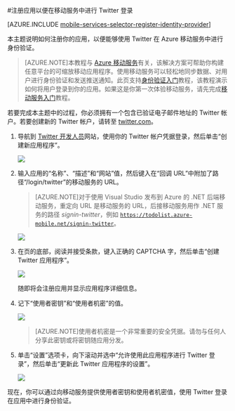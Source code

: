 <properties 
	pageTitle="注册以进行 Twitter 身份验证 - 移动服务" 
	description="了解如何在 Azure 移动服务应用程序中使用 Twitter 身份验证。" 
	services="mobile-services" 
	documentationCenter="" 
	authors="ggailey777" 
	manager="dwrede" 
	editor=""/>

<tags 
	ms.service="mobile-services" 
	ms.date="04/13/2015" 
	wacn.date="08/29/2015"/>

#注册应用以便在移动服务中进行 Twitter 登录

[AZURE.INCLUDE [mobile-services-selector-register-identity-provider](../includes/mobile-services-selector-register-identity-provider.md)]

本主题说明如何注册你的应用，以便能够使用 Twitter 在 Azure 移动服务中进行身份验证。

>[AZURE.NOTE]本教程与 [Azure 移动服务](http://azure.microsoft.com/services/mobile-services/)有关，该解决方案可帮助你构建任意平台的可缩放移动应用程序。使用移动服务可以轻松地同步数据、对用户进行身份验证和发送推送通知。此页支持<a href="http://azure.microsoft.com/documentation/articles/mobile-services-ios-get-started-users/">身份验证入门</a>教程，该教程演示如何将用户登录到你的应用。如果这是你第一次体验移动服务，请先完成<a href="http://azure.microsoft.com/documentation/articles/mobile-services-ios-get-started/">移动服务入门</a>教程。

若要完成本主题中的过程，你必须拥有一个包含已验证电子邮件地址的 Twitter 帐户。若要创建新的 Twitter 帐户，请转至 <a href="http://go.microsoft.com/fwlink/p/?LinkID=268287" target="_blank">twitter.com</a>。

1. 导航到 <a href="http://go.microsoft.com/fwlink/p/?LinkId=268300" target="_blank">Twitter 开发人员</a>网站，使用你的 Twitter 帐户凭据登录，然后单击“创建新应用程序”。

   	![][1]

2. 输入应用的“名称”、“描述”和“网站”值，然后键入在“回调 URL”中附加了路径“/login/twitter”的移动服务的 URL。

	>[AZURE.NOTE]对于使用 Visual Studio 发布到 Azure 的 .NET 后端移动服务，重定向 URL 是移动服务的 URL，后接移动服务用作 .NET 服务的路径 _signin-twitter_，例如 <code>https://todolist.azure-mobile.net/signin-twitter</code>。

   	![][2]

3.  在页的底部，阅读并接受条款，键入正确的 CAPTCHA 字，然后单击“创建 Twitter 应用程序”。

   	![][3]

   	随即将会注册应用并显示应用程序详细信息。

6. 记下“使用者密钥”和“使用者机密”的值。

   	![][4]

    > [AZURE.NOTE]使用者机密是一个非常重要的安全凭据。请勿与任何人分享此密钥或将密钥随应用分发。

7. 单击“设置”选项卡，向下滚动并选中“允许使用此应用程序进行 Twitter 登录”，然后单击“更新此 Twitter 应用程序的设置”。

	![][5]

现在，你可以通过向移动服务提供使用者密钥和使用者机密值，使用 Twitter 登录在应用中进行身份验证。

<!-- Anchors. -->

<!-- Images. -->
[1]: ./media/mobile-services-how-to-register-twitter-authentication/mobile-services-twitter-developers.png
[2]: ./media/mobile-services-how-to-register-twitter-authentication/mobile-services-twitter-register-app1.png
[3]: ./media/mobile-services-how-to-register-twitter-authentication/mobile-services-twitter-register-app2.png
[4]: ./media/mobile-services-how-to-register-twitter-authentication/mobile-services-twitter-app-details.png
[5]: ./media/mobile-services-how-to-register-twitter-authentication/mobile-services-twitter-register-settings.png

<!-- URLs. -->

[Twitter Developers]: http://go.microsoft.com/fwlink/p/?LinkId=268300
[Get started with authentication]: /documentation/articles/mobile-services-javascript-backend-windows-universal-dotnet-get-started-users/

[Azure Management Portal]: https://manage.windowsazure.cn
 

<!---HONumber=67-->